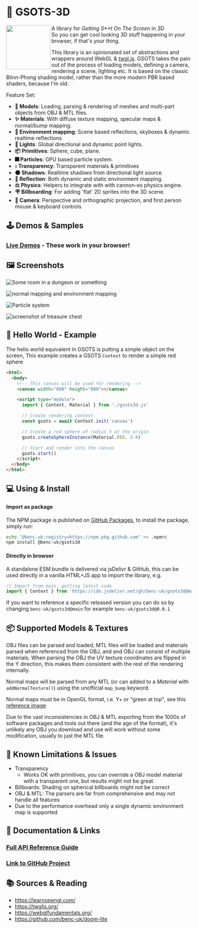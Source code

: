 # 🎨 GSOTS-3D

<img src="https://code.benco.io/gsots3d/icon.png" align="left" width="120px"/>

A library for _Getting S\*\*t On The Screen_ in 3D  
So you can get cool looking 3D stuff happening in your browser, if that's your thing.

This library is an opinionated set of abstractions and wrappers around WebGL & [twgl.js](https://twgljs.org/). GSOTS takes the pain out of the process of loading models, defining a camera, rendering a scene, lighting etc. It is based on the classic Blinn-Phong shading model, rather than the more modern PBR based shaders, because I'm old.

Feature Set:

- **🗿 Models**: Loading, parsing & rendering of meshes and multi-part objects from OBJ & MTL files.
- **✨ Materials**: With diffuse texture mapping, specular maps & normal/bump mapping.
- **🪩 Environment mapping**: Scene based reflections, skyboxes & dynamic realtime reflections
- **🔦 Lights**: Global directional and dynamic point lights.
- **📦 Primitives**: Sphere, cube, plane.
- **🎆 Particles**: GPU based particle system.
- **💧 Transparency**: Transparent materials & primitives 
- **🌑 Shadows**: Realtime shadows from directional light source.
- **💖 Reflection**: Both dynamic and static environment mapping.
- **⚖️ Physics**: Helpers to integrate with with cannon-es physics engine.
- **🪧 Billboarding**: For adding 'flat' 2D sprites into the 3D scene.
- **🎥 Camera**: Perspective and orthographic projection, and first person mouse & keyboard controls

## 🕹️ Demos & Samples

### [Live Demos](https://code.benco.io/gsots3d/examples/) - These work in your browser!

## 🖼️ Screenshots

![Some room in a dungeon or something](https://user-images.githubusercontent.com/14982936/260514854-e96ed8d1-a498-459b-bef3-58b6612cc3cf.png)

![normal mapping and environment mapping](https://user-images.githubusercontent.com/14982936/260514818-0ab70843-5485-4f29-aea9-585367137245.png)

![Particle system](https://user-images.githubusercontent.com/14982936/260514449-0e9dac87-9bdf-4712-aa9a-8fa952158459.png)

![screenshot of treasure chest](https://user-images.githubusercontent.com/14982936/253808708-32c89ca7-ad08-4c26-9de1-2964aa32a0a2.png)


## 💬 Hello World - Example

The hello world equivalent in GSOTS is putting a simple object on the screen, This example creates a GSOTS `Context` to render a simple red sphere

```html
<html>
  <body>
    <!-- This canvas will be used for rendering -->
    <canvas width="800" height="600"></canvas>

    <script type="module">
      import { Context, Material } from './gsots3d.js'

      // Create rendering context
      const gsots = await Context.init('canvas')

      // Create a red sphere of radius 5 at the origin
      gsots.createSphereInstance(Material.RED, 5.0)

      // Start and render into the canvas
      gsots.start()
    </script>
  </body>
</html>
```

## 💻 Using & Install

#### Import as package

The NPM package is published on [GitHub Packages](https://github.com/benc-uk/gsots3d/pkgs/npm/gsots3d), to install the package, simply run:

```bash
echo "@benc-uk:registry=https://npm.pkg.github.com" >> .npmrc
npm install @benc-uk/gsots3d
```

#### Directly in browser

A standalone ESM bundle is delivered via jsDelivr & GitHub, this can be used directly in a vanilla HTML+JS app to import the library, e.g.

```js
// Import from main, getting latest code
import { Context } from 'https://cdn.jsdelivr.net/gh/benc-uk/gsots3d@main/dist-bundle/gsots3d.min.js'
```

If you want to reference a specific released version you can do so by changing `benc-uk/gsots3d@main` for example `benc-uk/gsots3d@0.0.1`

## 📦 Supported Models & Textures

OBJ files can be parsed and loaded, MTL files will be loaded and materials parsed when referenced from the OBJ, and and OBJ can consist of multiple materials. When parsing the OBJ the UV texture coordinates are flipped in the Y direction, this makes them consistent with the rest of the rendering internally.

Normal maps will be parsed from any MTL (or can added to a *Material* with `addNormalTexture()`) using the unofficial `map_bump` keyword. 

Normal maps must be in OpenGL format, i.e. Y+ or "green at top", see this [reference image](https://doc.babylonjs.com/img/how_to/Materials/normal_maps1.jpg)

Due to the vast inconsistencies in OBJ & MTL exporting from the 1000s of software packages and tools out there (and the age of the format), it's unlikely any OBJ you download and use will work without some modification, usually to just the MTL file.

## 🤔 Known Limitations & Issues

- Transparency
  - Works OK with primitives, you can override a OBJ model material with a transparent one, but results might not be great.
- Billboards: Shading on spherical billboards might not be correct
- OBJ & MTL: The parsers are far from comprehensive and may not handle all features
- Due to the performance overhead only a single dynamic environment map is supported 

## 📝 Documentation & Links

### [Full API Reference Guide](https://code.benco.io/gsots3d/docs/)

### [Link to GitHub Project](https://github.com/benc-uk/gsots3d)

## 📚 Sources & Reading

- https://learnopengl.com/
- https://twgljs.org/
- https://webglfundamentals.org/
- https://github.com/benc-uk/doom-lite